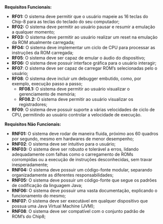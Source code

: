 **Requisitos Funcionais:**

* **RF01:** O sistema deve permitir que o usuário mapeie as 16 teclas do Chip-8 para as teclas do teclado do seu computador;  
* **RF02:** O sistema deve permitir ao usuário pausar e resumir a emulação a qualquer momento;  
* **RF03:** O sistema deve permitir ao usuário realizar um reset na emulação da ROM atualmente carregada;  
* **RF04:** O sistema deve implementar um ciclo de CPU para processar as instruções da ROM carregada;  
* **RF05**: O sistema deve ser capaz de emular o áudio do dispositivo;  
* **RF06:** O sistema deve possuir interface gráfica para o usuário interagir;  
* **RF07**: O sistema deve ser capaz de carregar ROM’s selecionadas pelo o usuário;  
* **RF08**: O sistema deve incluir um debugger embutido, como, por exemplo, execução passo a passo;  
  * **RF08.1:** O sistema deve permitir ao usuário visualizar o gerenciamento de memória;  
  * **RF08.2:** O sistema deve permitir ao usuário visualizar os registradores;  
* **RF09**: O sistema deve possuir suporte a várias velocidades de ciclo de CPU, permitindo ao usuário controlar a velocidade de execução.  
  


**Requisitos Não Funcionais:**

* **RNF01:** O sistema deve rodar de maneira fluida, próximo aos 60 quadros por segundo, mesmo em hardwares de menor desempenho;  
* **RNF02**: O sistema deve ser intuitivo para o usuário;  
* **RNF03:** O sistema deve ser robusto e tolerável a erros, lidando adequadamente com falhas como o carregamento de ROMs corrompidas ou a execução de instruções desconhecidas, sem travar inesperadamente;  
* **RNF04:** O sistema deve possuir um código-fonte modular, separando organizadamente as diferentes responsabilidades;  
* **RNF05:** O sistema deve possuir um código-fonte que segue os padrões de codificação da linguagem Java;  
* **RNF06:** O sistema deve possuir uma vasta documentação, explicando o funcionamento do mesmo;  
* **RNF07**: O sistema deve ser executável em qualquer dispositivo que possua uma Java Virtual Machine (JVM);  
* **RNF08**: O sistema deve ser compatível com o conjunto padrão de ROM’s do Chip8;




  